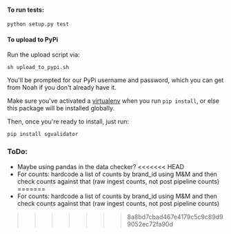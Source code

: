 #### To run tests:

`python setup.py test`

#### To upload to PyPi 

Run the upload script via:

`sh upload_to_pypi.sh`

You'll be prompted for our PyPi username and password, which you can get from Noah if you don't already have it. 

Make sure you've activated a [virtualenv](https://packaging.python.org/guides/installing-using-pip-and-virtual-environments/) when you run `pip install`, or else this package will be installed globally.

Then, once you're ready to install, just run:

`pip install sgvalidator` 

### ToDo:
* Maybe using pandas in the data checker?
<<<<<<< HEAD
* For counts: hardcode a list of counts by brand_id using M&M and then check counts against that (raw ingest counts, not post pipeline counts)
=======
* For counts: hardcode a list of counts by brand_id using M&M and then check counts against that (raw ingest counts, not post pipeline counts)
>>>>>>> 8a8bd7cbad467e4179c5c9c89d99052ec72fa90d
